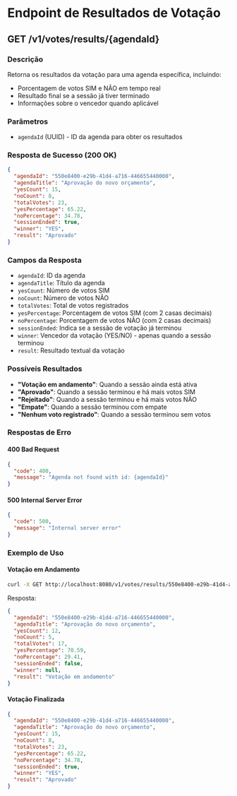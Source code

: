 # Endpoint de Resultados de Votação

## GET /v1/votes/results/{agendaId}

### Descrição
Retorna os resultados da votação para uma agenda específica, incluindo:
- Porcentagem de votos SIM e NÃO em tempo real
- Resultado final se a sessão já tiver terminado
- Informações sobre o vencedor quando aplicável

### Parâmetros
- `agendaId` (UUID) - ID da agenda para obter os resultados

### Resposta de Sucesso (200 OK)
```json
{
  "agendaId": "550e8400-e29b-41d4-a716-446655440000",
  "agendaTitle": "Aprovação do novo orçamento",
  "yesCount": 15,
  "noCount": 8,
  "totalVotes": 23,
  "yesPercentage": 65.22,
  "noPercentage": 34.78,
  "sessionEnded": true,
  "winner": "YES",
  "result": "Aprovado"
}
```

### Campos da Resposta
- `agendaId`: ID da agenda
- `agendaTitle`: Título da agenda
- `yesCount`: Número de votos SIM
- `noCount`: Número de votos NÃO
- `totalVotes`: Total de votos registrados
- `yesPercentage`: Porcentagem de votos SIM (com 2 casas decimais)
- `noPercentage`: Porcentagem de votos NÃO (com 2 casas decimais)
- `sessionEnded`: Indica se a sessão de votação já terminou
- `winner`: Vencedor da votação (YES/NO) - apenas quando a sessão terminou
- `result`: Resultado textual da votação

### Possíveis Resultados
- **"Votação em andamento"**: Quando a sessão ainda está ativa
- **"Aprovado"**: Quando a sessão terminou e há mais votos SIM
- **"Rejeitado"**: Quando a sessão terminou e há mais votos NÃO
- **"Empate"**: Quando a sessão terminou com empate
- **"Nenhum voto registrado"**: Quando a sessão terminou sem votos

### Respostas de Erro

#### 400 Bad Request
```json
{
  "code": 400,
  "message": "Agenda not found with id: {agendaId}"
}
```

#### 500 Internal Server Error
```json
{
  "code": 500,
  "message": "Internal server error"
}
```

### Exemplo de Uso

#### Votação em Andamento
```bash
curl -X GET http://localhost:8080/v1/votes/results/550e8400-e29b-41d4-a716-446655440000
```

Resposta:
```json
{
  "agendaId": "550e8400-e29b-41d4-a716-446655440000",
  "agendaTitle": "Aprovação do novo orçamento",
  "yesCount": 12,
  "noCount": 5,
  "totalVotes": 17,
  "yesPercentage": 70.59,
  "noPercentage": 29.41,
  "sessionEnded": false,
  "winner": null,
  "result": "Votação em andamento"
}
```

#### Votação Finalizada
```json
{
  "agendaId": "550e8400-e29b-41d4-a716-446655440000",
  "agendaTitle": "Aprovação do novo orçamento",
  "yesCount": 15,
  "noCount": 8,
  "totalVotes": 23,
  "yesPercentage": 65.22,
  "noPercentage": 34.78,
  "sessionEnded": true,
  "winner": "YES",
  "result": "Aprovado"
}
```
